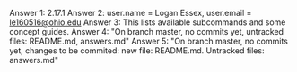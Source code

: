Answer 1: 2.17.1
Answer 2: user.name = Logan Essex, user.email = le160516@ohio.edu
Answer 3: This lists available subcommands and some concept guides.
Answer 4: "On branch master, no commits yet, untracked files: README.md, answers.md"
Answer 5: "On branch master, no commits yet, changes to be commited: new file: README.md. Untracked files: answers.md"
